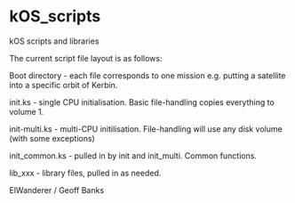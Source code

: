 # kOS_scripts
kOS scripts and libraries

The current script file layout is as follows:

Boot directory - each file corresponds to one mission e.g. putting a satellite into a specific orbit of Kerbin.

init.ks - single CPU initialisation. Basic file-handling copies everything to volume 1.

init-multi.ks - multi-CPU initilisation. File-handling will use any disk volume (with some exceptions)

init_common.ks - pulled in by init and init_multi. Common functions.

lib_xxx - library files, pulled in as needed.


ElWanderer / Geoff Banks
